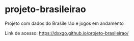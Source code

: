 # projeto-brasileirao
Projeto com dados do Brasileirão e jogos em andamento

Link de acesso: <a href='https://dxxgo.github.io/projeto-brasileirao/' target='_blank'>https://dxxgo.github.io/projeto-brasileirao/</a>
